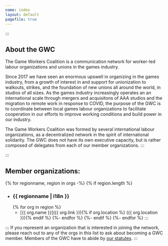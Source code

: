 ```yaml
---
name: index
layout: default
pagefile: true
---
```


::: <!--+ #description .text-block -->
## About the GWC

The Game Workers Coalition is a communication network for worker-led labour organizations and unions in the games industry.

Since 2017 we have seen an enormous upswell in organizing in the games industry, from a growth of interest in and support for unionization to walkouts, strikes, and the foundation of new unions all around the world, in studios of all sizes. As the games industry increasingly operates an an international scale through mergers and acquisitons of AAA studios and the migration to remote work in response to COVID, the purpose of the GWC is to coordinate between local games labour organizations to facilitate cooperation in our efforts to improve working conditions and build power in our industry.

The Game Workers Coalition was formed by several international labour organizations, as a decentralized network in the spirit of international solidarity. The GWC does not have its own executive capacity, but is rather composed of delegates from each of our member organizations.
:::

::: <!--+ #orgs-list -->
## Member organizations:

{% for regionname, region in orgs -%}
  {% if region.length %}
  - ### {{ regionname | i18n }} <!--+ .region-name -->
    {% for org in region %}
    - [{{ org.name }}]({{ org.link }}){% if org.location %} <span>({{ org.location }})</span>{% endif %}
    {%- endfor %}
  {%- endif %}
{%- endfor %}
:::

::: <!--+ #bottom-text .text-block -->
If you represent an organization that is interested in joining the network, please reach out to any of the orgs in this list to ask about becoming a GWC member. Members of the GWC have to abide by [our statutes](/statutes).
:::
